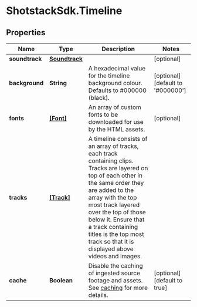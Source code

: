 # ShotstackSdk.Timeline

## Properties

Name | Type | Description | Notes
------------ | ------------- | ------------- | -------------
**soundtrack** | [**Soundtrack**](Soundtrack.md) |  | [optional] 
**background** | **String** | A hexadecimal value for the timeline background colour. Defaults to #000000 (black). | [optional] [default to &#39;#000000&#39;]
**fonts** | [**[Font]**](Font.md) | An array of custom fonts to be downloaded for use by the HTML assets. | [optional] 
**tracks** | [**[Track]**](Track.md) | A timeline consists of an array of tracks, each track containing clips. Tracks are layered on top of each other in the same order they are added to the array with the top most track layered over the top of those below it. Ensure that a track containing titles is the top most track so that it is displayed above videos and images. | 
**cache** | **Boolean** | Disable the caching of ingested source footage and assets. See  [caching](https://shotstack.gitbook.io/docs/guides/architecting-an-application/caching) for more details. | [optional] [default to true]


